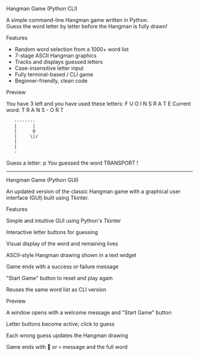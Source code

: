 Hangman Game (Python CLI)

A simple command-line Hangman game written in Python.  
Guess the word letter by letter before the Hangman is fully drawn!



Features

- Random word selection from a 1000+ word list
- 7-stage ASCII Hangman graphics
- Tracks and displays guessed letters
- Case-insensitive letter input
- Fully terminal-based / CLI game
- Beginner-friendly, clean code


Preview

You have 3 left and you have used these letters:  F U O I N S R A T E
Current word:  T R A N S - O R T

       --------
       |      |
       |      O
       |     \|/
       |
       |
       -

Guess a letter: p
You guessed the word  TRANSPORT !

-----

Hangman Game (Python GUI)

An updated version of the classic Hangman game with a graphical user interface (GUI) built using Tkinter.


Features

Simple and intuitive GUI using Python's Tkinter

Interactive letter buttons for guessing

Visual display of the word and remaining lives

ASCII-style Hangman drawing shown in a text widget

Game ends with a success or failure message

"Start Game" button to reset and play again

Reuses the same word list as CLI version


Preview

A window opens with a welcome message and "Start Game" button

Letter buttons become active; click to guess

Each wrong guess updates the Hangman drawing

Game ends with 🎉 or 💀 message and the full word

